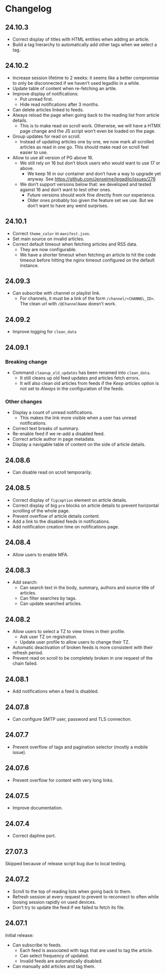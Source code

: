 # Changelog

## 24.10.3

- Correct display of titles with HTML entities when adding an article.
- Build a tag hierarchy to automatically add other tags when we select a tag.

## 24.10.2

- Increase session lifetime to 2 weeks: it seems like a better compromise to only be disconnected if we haven’t used legadilo in a while.
- Update table of content when re-fetching an artile.
- Improve display of notifications:
  - Put unread first.
  - Hide read notifications after 3 months.
- Can delete articles linked to feeds.
- Always reload the page when going back to the reading list from article details.
  - This is to make read on scroll work. Otherwise, we will have a HTMX page change and the JS script won’t even be loaded on the page.
- Group updates for read on scroll.
  - Instead of updating articles one by one, we now mark all scrolled articles as read in one go. This should make read on scroll feel easier to use.
- Allow to use all version of PG above 16.
  - We still rely on 16 but don’t block users who would want to use 17 or above.
    - We keep 16 in our container and don’t have a way to upgrade yet anyway. See https://github.com/Jenselme/legadilo/issues/276
  - We don’t support versions below that: we developed and tested against 16 and don’t want to test other ones.
    - Future versions should work fine directly from our experience.
    - Older ones probably too given the feature set we use. But we don’t want to have any weird surprises.

## 24.10.1

- Correct `theme_color` in `manifest.json`.
- Set main source on invalid articles.
- Correct default timeout when fetching articles and RSS data.
  - They are now configurable.
  - We have a shorter timeout when fetching an article to hit the code timeout before hitting the nginx timeout configured on the default instance.

## 24.09.3

- Can subscribe with channel or playlist link.
  - For channels, it must be a link of the form `/channel/<CHANNEL_ID>`. The clean url with `/@ChannelName` doesn’t work.

## 24.09.2

- Improve logging for `clean_data`


## 24.09.1

### Breaking change

- Command `cleanup_old_updates` has been renamed into `clean_data`.
  - It still cleans up old feed updates and articles fetch errors.
  - It will also clean old articles from feeds if the _Keep articles_ option is not set to _Always_ in the configuration of the feeds.

### Other changes

- Display a count of unread notifications.
  - This makes the link more visible when a user has unread notifications.
- Correct text breaks of summary.
- Re-enable feed if we re-add a disabled feed.
- Correct article author in page metadata.
- Display a navigable table of content on the side of article details.


## 24.08.6

- Can disable read on scroll temporarily.


## 24.08.5

- Correct display of `figcaption` element on article details.
- Correct display of big `pre` blocks on article details to prevent horizontal scrolling of the whole page.
- Prevent overflow of article details content.
- Add a link to the disabled feeds in notifications.
- Add notification creation time on notifications page.


## 24.08.4

- Allow users to enable MFA.


## 24.08.3

- Add search:
  - Can search text in the body, summary, authors and source title of articles.
  - Can filter searches by tags.
  - Can update searched articles.


## 24.08.2

- Allow users to select a TZ to view times in their profile.
  - Ask user TZ on registration.
  - Update user profile to allow users to change their TZ.
- Automatic deactivation of broken feeds is more consistent with their refresh period.
- Prevent read on scroll to be completely broken in one request of the chain failed.


## 24.08.1

- Add notifications when a feed is disabled.


## 24.07.8

- Can configure SMTP user, password and TLS connection.


## 24.07.7

- Prevent overflow of tags and pagination selector (mostly a mobile issue).


## 24.07.6

- Prevent overflow for content with very long links.


## 24.07.5

- Improve documentation.


## 24.07.4

- Correct daphne port.


## 27.07.3

Skipped because of release script bug due to local testing.


## 24.07.2

- Scroll to the top of reading lists when going back to them.
- Refresh session at every request to prevent to reconnect to often while loosing session rapidly on used devices.
- Don’t try to update the feed if we failed to fetch its file.


## 24.07.1

Initial release:
- Can subscribe to feeds.
  - Each feed is associated with tags that are used to tag the article.
  - Can select frequency of updated.
  - Invalid feeds are automatically disabled.
- Can manually add articles and tag them.
